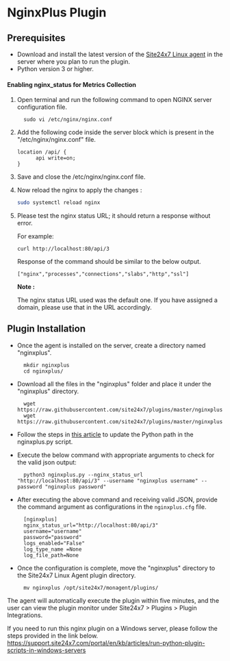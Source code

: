 # NginxPlus Plugin
                                                                                              
## Prerequisites

- Download and install the latest version of the [Site24x7 Linux agent](https://www.site24x7.com/app/client#/admin/inventory/add-monitor) in the server where you plan to run the plugin.
- Python version 3 or higher.

#### Enabling nginx_status for Metrics Collection 

1. Open terminal and run the following command to open NGINX server configuration file.


		 sudo vi /etc/nginx/nginx.conf

2. Add the following code inside the server block which is present in the "/etc/nginx/nginx.conf" file.
	```
	location /api/ {
	      api write=on;
	}
	```
3. Save and close the /etc/nginx/nginx.conf file.
4. Now reload the nginx to apply the changes :
	```bash
	sudo systemctl reload nginx
	```
5. Please test the nginx status URL; it should return a response without error.

	For example:		
	```
	curl http://localhost:80/api/3
	```
	Response of the command should be similar to the below output.
	```
	["nginx","processes","connections","slabs","http","ssl"]
	```
	
	**Note :**
	
	The nginx status URL used was the default one. If you have assigned a domain, please use that in the URL accordingly.
	
## Plugin Installation  

- Once the agent is installed on the server, create a directory named "nginxplus".

		mkdir nginxplus
  		cd nginxplus/
  
- Download all the files in the "nginxplus" folder and place it under the "nginxplus" directory.

		wget https://raw.githubusercontent.com/site24x7/plugins/master/nginxplus/nginxplus.py
		wget https://raw.githubusercontent.com/site24x7/plugins/master/nginxplus/nginxplus.cfg

- Follow the steps in [this article](https://support.site24x7.com/portal/en/kb/articles/updating-python-path-in-a-plugin-script-for-linux-servers) to update the Python path in the nginxplus.py script.

- Execute the below command with appropriate arguments to check for the valid json output:

		python3 nginxplus.py --nginx_status_url "http://localhost:80/api/3" --username "nginxplus username" --password "nginxplus password" 

- After executing the above command and receiving valid JSON, provide the command argument as configurations in the `nginxplus.cfg` file.

		[nginxplus]
		nginx_status_url="http://localhost:80/api/3"
		username="username"
		password="password"
		logs_enabled="False"
		log_type_name =None
		log_file_path=None
	
- Once the configuration is complete, move the "nginxplus" directory to the Site24x7 Linux Agent plugin directory.

		mv nginxplus /opt/site24x7/monagent/plugins/

The agent will automatically execute the plugin within five minutes, and the user can view the plugin monitor under Site24x7 > Plugins > Plugin Integrations.

If you need to run this nginx plugin on a Windows server, please follow the steps provided in the link below.
https://support.site24x7.com/portal/en/kb/articles/run-python-plugin-scripts-in-windows-servers
